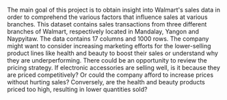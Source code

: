 The main goal of this project is to obtain insight into Walmart's sales data in order to comprehend the various factors that influence sales at various branches.
This dataset contains sales transactions 
from  three different branches of Walmart, respectively located in Mandalay, Yangon and Naypyitaw. The data contains 17 columns and 1000 rows.
The company might want to consider increasing marketing efforts for the lower-selling product lines like health and beauty to boost their sales or understand why they are underperforming. 
There could be an opportunity to review the pricing strategy. If electronic accessories are selling well, is it because they are priced competitively? Or could the company afford to increase prices without hurting sales? Conversely, are the health and beauty products priced too high, resulting in lower quantities sold?
